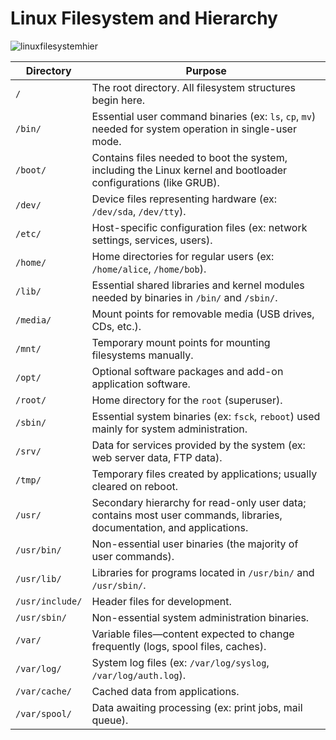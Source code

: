 # Linux Filesystem and Hierarchy

![linuxfilesystemhier](https://github.com/user-attachments/assets/e468e5fa-74b1-4e4d-bc44-742b7d40d036)

| Directory | Purpose |
| --- | --- |
| `/` | The root directory. All filesystem structures begin here. |
| `/bin/` | Essential user command binaries (ex: `ls`, `cp`, `mv`) needed for system operation in single-user mode. |
| `/boot/` | Contains files needed to boot the system, including the Linux kernel and bootloader configurations (like GRUB). |
| `/dev/` | Device files representing hardware (ex: `/dev/sda`, `/dev/tty`). |
| `/etc/` | Host-specific configuration files (ex: network settings, services, users). |
| `/home/` | Home directories for regular users (ex: `/home/alice`, `/home/bob`). |
| `/lib/` | Essential shared libraries and kernel modules needed by binaries in `/bin/` and `/sbin/`. |
| `/media/` | Mount points for removable media (USB drives, CDs, etc.). |
| `/mnt/` | Temporary mount points for mounting filesystems manually. |
| `/opt/` | Optional software packages and add-on application software. |
| `/root/` | Home directory for the `root` (superuser). |
| `/sbin/` | Essential system binaries (ex: `fsck`, `reboot`) used mainly for system administration. |
| `/srv/` | Data for services provided by the system (ex: web server data, FTP data). |
| `/tmp/` | Temporary files created by applications; usually cleared on reboot. |
| `/usr/` | Secondary hierarchy for read-only user data; contains most user commands, libraries, documentation, and applications. |
| `/usr/bin/` | Non-essential user binaries (the majority of user commands). |
| `/usr/lib/` | Libraries for programs located in `/usr/bin/` and `/usr/sbin/`. |
| `/usr/include/` | Header files for development. |
| `/usr/sbin/` | Non-essential system administration binaries. |
| `/var/` | Variable files—content expected to change frequently (logs, spool files, caches). |
| `/var/log/` | System log files (ex: `/var/log/syslog`, `/var/log/auth.log`). |
| `/var/cache/` | Cached data from applications. |
| `/var/spool/` | Data awaiting processing (ex: print jobs, mail queue). |
